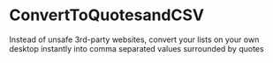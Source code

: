 # ConvertToQuotesandCSV
Instead of unsafe 3rd-party websites, convert your lists on your own desktop instantly into comma separated values surrounded by quotes
